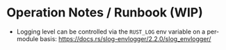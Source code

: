 # Operation Notes / Runbook (WIP)
- Logging level can be controlled via the `RUST_LOG` env variable on a per-module
  basis: https://docs.rs/slog-envlogger/2.2.0/slog_envlogger/